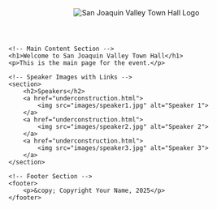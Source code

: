 <!DOCTYPE html>
<html lang="en">
<head>
    <meta charset="UTF-8">
    <meta name="viewport" content="width=device-width, initial-scale=1.0">
    <title>San Joaquin Valley Town Hall</title>
    <!-- Link to the external CSS file -->
    <link rel="stylesheet" href="styles/main.css">
</head>
<body>
    <!-- Logo Section -->
    <header>
        <img src="images/logo.png" alt="San Joaquin Valley Town Hall Logo" id="logo">
    </header>

    <!-- Main Content Section -->
    <h1>Welcome to San Joaquin Valley Town Hall</h1>
    <p>This is the main page for the event.</p>

    <!-- Speaker Images with Links -->
    <section>
        <h2>Speakers</h2>
        <a href="underconstruction.html">
            <img src="images/speaker1.jpg" alt="Speaker 1">
        </a>
        <a href="underconstruction.html">
            <img src="images/speaker2.jpg" alt="Speaker 2">
        </a>
        <a href="underconstruction.html">
            <img src="images/speaker3.jpg" alt="Speaker 3">
        </a>
    </section>

    <!-- Footer Section -->
    <footer>
        <p>&copy; Copyright Your Name, 2025</p>
    </footer>
</body>
</html>
